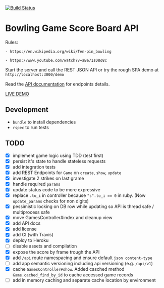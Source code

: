 [![Build Status](https://travis-ci.org/razorcd/bowling-game.svg?branch=master)](https://travis-ci.org/razorcd/bowling-game)

# Bowling Game Score Board API

Rules: 

    - https://en.wikipedia.org/wiki/Ten-pin_bowling
    
    - https://www.youtube.com/watch?v=aBe71sD8o8c

Start the server and call the REST JSON API or try the rough SPA demo at `http://localhost:3000/demo`

Read the [API documentation](https://github.com/razorcd/bowling-game/blob/master/API_doc.md) for endpoints details.

[LIVE DEMO](http://bowling-game-demo.herokuapp.com/demo)

## Development

  - `bundle` to install dependencies
  - `rspec` to run tests

## TODO

- [x] implement game logic using TDD (test first)
- [x] persist it's state to handle stateless requests
- [x] add integration tests
- [x] add REST Endpoints for `Game` on `create`, `show`, `update`
- [x] investigate 2 strikes on last grame
- [x] handle required `params`
- [x] update status code to be more expressive
- [x] replace `.to_i` in controller because `"s".to_i == 0` in ruby. (Now `update_params` checks for non digits)
- [x] pessimistic locking on DB row while updating so API is thread safe / multiprocess safe
- [x] move GamesController#index and cleanup view
- [x] add API docs
- [x] add license
- [x] add CI (with Travis)
- [x] deploy to Heroku
- [ ] disable assets and compilation
- [x] expose the score by frame trough the API
- [x] add `/api` route namespacing and ensure default `json content-type`
- [ ] add app semantic versioning including api versioning (e.g. `/api/v1`)
- [x] cache `GamesController#show`. Added casched method `Game.cached_find_by_id` to cache accessed game records
- [ ] add in memory caching and separate cache location by environment
